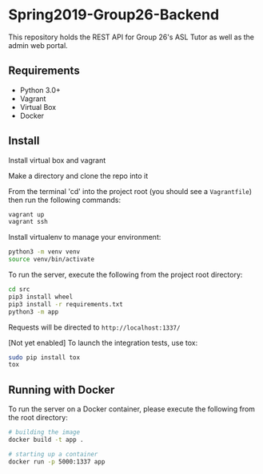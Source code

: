 # Spring2019-Group26-Backend
This repository holds the REST API for Group 26's ASL Tutor as well as the admin web portal.

## Requirements
* Python 3.0+
* Vagrant
* Virtual Box
* Docker

## Install
Install virtual box and vagrant

Make a directory and clone the repo into it

From the terminal 'cd' into the project root (you should see a `Vagrantfile`) then run the following commands:

```bash
vagrant up
vagrant ssh
```

Install virtualenv to manage your environment:

```bash
python3 -m venv venv
source venv/bin/activate
```

To run the server, execute the following from the project root directory:

```bash
cd src
pip3 install wheel
pip3 install -r requirements.txt
python3 -m app
```

Requests will be directed to `http://localhost:1337/`

[Not yet enabled] To launch the integration tests, use tox:

```bash
sudo pip install tox
tox
```

## Running with Docker

To run the server on a Docker container, please execute the following from the root directory:

```bash
# building the image
docker build -t app .

# starting up a container
docker run -p 5000:1337 app
```
